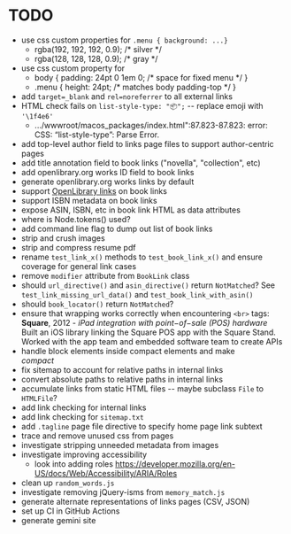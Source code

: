# TODO

- use css custom properties for `.menu { background: ...}`
  - rgba(192, 192, 192, 0.9); /* silver */
  - rgba(128, 128, 128, 0.9); /* gray */
- use css custom property for
  - body { padding: 24pt 0 1em 0; /* space for fixed menu */ } 
  - .menu { height: 24pt; /* matches body padding-top */ }
- add `target=_blank` and `rel=noreferrer` to all external links
- HTML check fails on `list-style-type: "📦";` -- replace emoji with `'\1f4e6'`
  - .../wwwroot/macos_packages/index.html":87.823-87.823: error: CSS: “list-style-type”: Parse Error.
- add top-level author field to links page files to support author-centric pages 
- add title annotation field to book links ("novella", "collection", etc)
- add openlibrary.org works ID field to book links
- generate openlibrary.org works links by default
- support [OpenLibrary links](https://openlibrary.org/dev/docs/api/books) on book links
- support ISBN metadata on book links
- expose ASIN, ISBN, etc in book link HTML as data attributes
- where is Node.tokens() used?
- add command line flag to dump out list of book links
- strip and crush images
- strip and compress resume pdf
- rename `test_link_x()` methods to `test_book_link_x()` and ensure coverage for general link cases
- remove `modifier` attribute from `BookLink` class
- should `url_directive()` and `asin_directive()` return `NotMatched`?  See `test_link_missing_url_data()` and `test_book_link_with_asin()`
- should `book_locator()` return `NotMatched`?
- ensure that wrapping works correctly when encountering `<br>` tags:
                    <strong>Square</strong>, 2012 - <em>iPad integration with
                    point−of−sale (POS) hardware</em><br>
                     Built an iOS library
                    linking the Square POS app with the Square Stand.  Worked
                    with the app team and embedded software team to create APIs
- handle block elements inside compact elements and make <address> compact
- fix sitemap to account for relative paths in internal links
- convert absolute paths to relative paths in internal links
- accumulate links from static HTML files -- maybe subclass `File` to `HTMLFile`?
- add link checking for internal links
- add link checking for `sitemap.txt`
- add `.tagline` page file directive to specify home page link subtext
- trace and remove unused css from pages
- investigate stripping unneeded metadata from images
- investigate improving accessibility
  - look into adding roles https://developer.mozilla.org/en-US/docs/Web/Accessibility/ARIA/Roles
- clean up `random_words.js`
- investigate removing jQuery-isms from `memory_match.js`
- generate alternate representations of links pages (CSV, JSON)
- set up CI in GitHub Actions
- generate gemini site
